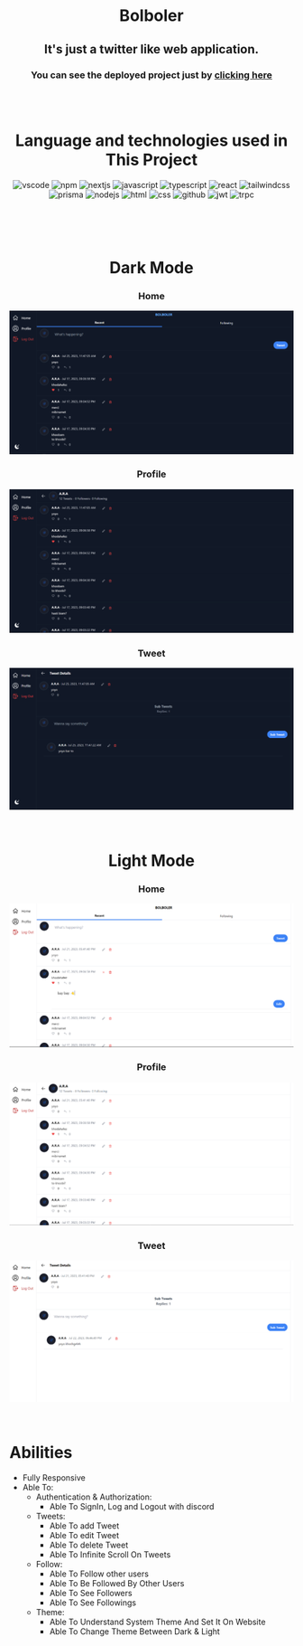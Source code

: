 <div align="center">

# Bolboler

## It's just a twitter like web application.

### You can see the deployed project just by [clicking here](https://Bolboler.vercel.app)

<br/>
<br/>

# Language and technologies used in This Project

![vscode](https://img.shields.io/badge/VSCode-0078D4?style=for-the-badge&logo=visual%20studio%20code&logoColor=white)
![npm](https://img.shields.io/badge/NPM-%23000000.svg?style=for-the-badge&logo=npm&logoColor=white")
![nextjs](https://img.shields.io/badge/next.js-000000?style=for-the-badge&logo=nextdotjs&logoColor=white")
![javascript](https://img.shields.io/badge/javascript-%23323330.svg?style=for-the-badge&logo=javascript&logoColor=%23F7DF1E")
![typescript](https://img.shields.io/badge/TypeScript-007ACC?style=for-the-badge&logo=typescript&logoColor=white")
![react](https://img.shields.io/badge/React-20232A?style=for-the-badge&logo=react&logoColor=61DAFB")
![tailwindcss](https://img.shields.io/badge/Tailwind_CSS-38B2AC?style=for-the-badge&logo=tailwind-css&logoColor=white")
![prisma](https://img.shields.io/badge/Prisma-3982CE?style=for-the-badge&logo=Prisma&logoColor=white")
![nodejs](https://img.shields.io/badge/Node.js-339933?style=for-the-badge&logo=nodedotjs&logoColor=white")
![html](https://img.shields.io/badge/html5-%23E34F26.svg?style=for-the-badge&logo=html5&logoColor=white")
![css](https://img.shields.io/badge/css3-%231572B6.svg?style=for-the-badge&logo=css3&logoColor=white")
![github](https://img.shields.io/badge/github-%23121011.svg?style=for-the-badge&logo=github&logoColor=white")
![jwt](https://img.shields.io/badge/JWT-000000?style=for-the-badge&logo=JSON%20web%20tokens&logoColor=white")
![trpc](https://img.shields.io/badge/tRPC-%23007ACC.svg?style=for-the-badge)

<br/>
<br/>
<br/>

# Dark Mode

### Home

![home](./images/dark-home.png)

### Profile

![profile](./images/dark-profile.png)

### Tweet

![tweet](./images/dark-tweet.png)

<br/>

# Light Mode

### Home

![home](./images/home.png)

### Profile

![profile](./images/profile.png)

### Tweet

![tweet](./images/tweet.png)

</div>

<br/>

# **Abilities**

-   Fully Responsive
-   Able To:
    -   Authentication & Authorization:
        -   Able To SignIn, Log and Logout with discord
    -   Tweets:
        -   Able To add Tweet
        -   Able To edit Tweet
        -   Able To delete Tweet
        -   Able To Infinite Scroll On Tweets
    -   Follow:
        -   Able To Follow other users
        -   Able To Be Followed By Other Users
        -   Able To See Followers
        -   Able To See Followings
    - Theme:
      - Able To Understand System Theme And Set It On Website
      - Able To Change Theme Between Dark & Light 